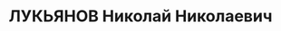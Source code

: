 ---
title: ЛУКЬЯНОВ Николай Николаевич
description: "1899, м. Курськ Курської обл., Росія, росіянин, освіта середня\n технічний\
  \ керівник залізничного транспорту 9 виробництва заводу № 9, проживав: Сумська обл.\
  \ м. Шостка\n Заарештований 17.02.1937 р.\n ВК ВС СРСР 20.11.1937 р. за участь у\
  \ контрревол. правотроцькістській диверсійно-шкідницькій орг-ції засуджений до ВМП.\n\
  \ Розстріляний 21.11.1937 р. у м. Київ.\n Реабілітований 15.12.1956 р. ВК ВС СРСР.\n\
  \ ГДА Сб України, м. Суми, спр. П-3922."
---
